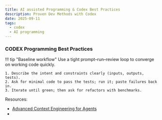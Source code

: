 ```yaml
---
title: AI assisted Programming & Codex Best Practices 
description: Proven Dev Methods with Codex 
date: 2025-09-11
tags:
  - codex 
  - AI programming 
---
```


### CODEX Programming Best Practices 

!!! tip "Baseline workflow"
    Use a tight prompt–run–review loop to converge on working code quickly.
    
    1. Describe the intent and constraints clearly (inputs, outputs, tests).
    2. Ask for minimal code to pass the tests; run it; paste failures back in.
    3. Iterate until green; then ask for refactors with benchmarks.

Resources: 

- [Advanced Context Engineering for Agents](https://www.youtube.com/watch?v=IS_y40zY-hc)
- 


